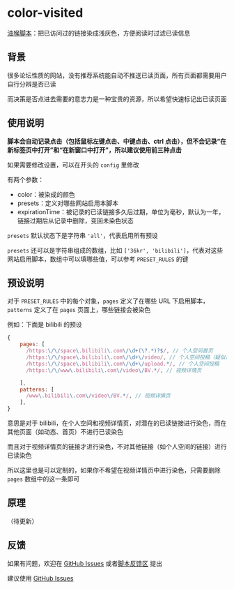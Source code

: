 # color-visited
[油猴脚本](https://greasyfork.org/zh-CN/scripts/523600-color-visited-%E5%AF%B9%E5%B7%B2%E8%AE%BF%E9%97%AE%E8%BF%87%E7%9A%84%E9%93%BE%E6%8E%A5%E6%9F%93%E8%89%B2)：把已访问过的链接染成浅灰色，方便阅读时过滤已读信息

## 背景
很多论坛性质的网站，没有推荐系统能自动不推送已读页面，所有页面都需要用户自行分辨是否已读

而决策是否点进去需要的意志力是一种宝贵的资源，所以希望快速标记出已读页面

## 使用说明
**脚本会自动记录点击（包括鼠标左键点击、中键点击、ctrl 点击），但不会记录“在新标签页中打开”和“在新窗口中打开”，所以建议使用前三种点击**

如果需要修改设置，可以在开头的 `config` 里修改

有两个参数：
- color：被染成的颜色
- presets：定义对哪些网站启用本脚本 
- expirationTime：被记录的已读链接多久后过期，单位为毫秒，默认为一年，链接过期后从记录中删除，变回未染色状态

`presets` 默认状态下是字符串 `'all'`，代表启用所有预设

`presets` 还可以是字符串组成的数组，比如 `['36kr', 'bilibili']`，代表对这些网站启用脚本，数组中可以填哪些值，可以参考 `PRESET_RULES` 的键

## 预设说明

对于 `PRESET_RULES` 中的每个对象，`pages` 定义了在哪些 URL 下启用脚本，`patterns` 定义了在 `pages` 页面上，哪些链接会被染色

例如：下面是 bilibili 的预设

```javascript
{
    pages: [
      /https:\/\/space\.bilibili\.com\/\d+(\?.*)?$/, // 个人空间首页
      /https:\/\/space\.bilibili\.com\/\d+\/video/, // 个人空间投稿（疑似已失效）
      /https:\/\/space\.bilibili\.com\/\d+\/upload.*/, // 个人空间投稿
      /https:\/\/www\.bilibili\.com\/video\/BV.*/, // 视频详情页

    ],
    patterns: [
      /www\.bilibili\.com\/video\/BV.*/, // 视频详情页
    ],
}
```

意思是对于 bilibili，在个人空间和视频详情页，对潜在的已读链接进行染色，而在其他页面（如动态、首页）不进行已读染色

而且对于视频详情页的链接才进行染色，不对其他链接（如个人空间的链接）进行已读染色

所以这里也是可以定制的，如果你不希望在视频详情页中进行染色，只需要删除 `pages` 数组中的这一条即可

## 原理
（待更新）

## 反馈

如果有问题，欢迎在 [GitHub Issues](https://github.com/chesha1/color-visited/issues) 或者[脚本反馈区](https://greasyfork.org/zh-CN/scripts/523600-color-visited-%E5%AF%B9%E5%B7%B2%E8%AE%BF%E9%97%AE%E8%BF%87%E7%9A%84%E9%93%BE%E6%8E%A5%E6%9F%93%E8%89%B2/feedback) 提出

建议使用 [GitHub Issues](https://github.com/chesha1/color-visited/issues)